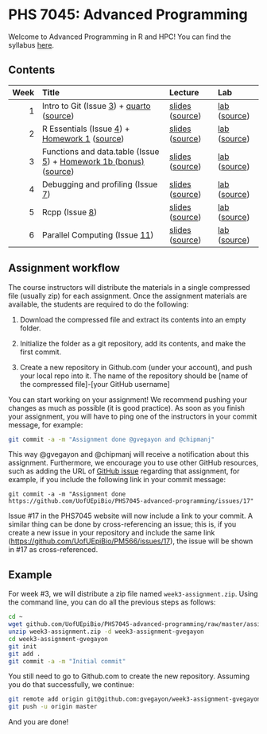 
# PHS 7045: Advanced Programming

Welcome to Advanced Programming in R and HPC! You can find the syllabus
[here](syllabus.md).

## Contents

| Week | Title                                                                                                                                                                                                                                                                                                          | Lecture                                                                                                                                                 | Lab                                                                                                                                                          |
|-----:|:---------------------------------------------------------------------------------------------------------------------------------------------------------------------------------------------------------------------------------------------------------------------------------------------------------------|:--------------------------------------------------------------------------------------------------------------------------------------------------------|:-------------------------------------------------------------------------------------------------------------------------------------------------------------|
|    1 | Intro to Git (Issue [3](https://github.com/UofUEpiBio/PHS7045-advanced-programming/issues/3)) + [quarto](https://UofUEpiBio.github.io/PHS7045-advanced-programming/quarto.html) ([source](lectures/01-git/quarto.qmd))                                                                                         | [slides](https://UofUEpiBio.github.io/PHS7045-advanced-programming/week-01-slides.html) ([source](lectures/01-git/slides.qmd))                          | [lab](https://UofUEpiBio.github.io/PHS7045-advanced-programming/week-01-lab.html) ([source](labs/01-git/01-git.qmd))                                         |
|    2 | R Essentials (Issue [4](https://github.com/UofUEpiBio/PHS7045-advanced-programming/issues/4)) + [Homework 1](https://UofUEpiBio.github.io/PHS7045-advanced-programming/hw-01-essentialsSimulations.html) ([source](https://UofUEpiBio.github.io/PHS7045-advanced-programming/hw-01-essentialsSimulations.qmd)) | [slides](https://UofUEpiBio.github.io/PHS7045-advanced-programming/week-02-slides.html) ([source](lectures/02-essentials/slides.qmd))                   | [lab](https://UofUEpiBio.github.io/PHS7045-advanced-programming/week-02-lab.html) ([source](labs/02-essentials/02-essentials.qmd))                           |
|    3 | Functions and data.table (Issue [5](https://github.com/UofUEpiBio/PHS7045-advanced-programming/issues/5)) + [Homework 1b (bonus)](https://UofUEpiBio.github.io/PHS7045-advanced-programming/hw-01b-datatable.html) ([source](https://UofUEpiBio.github.io/PHS7045-advanced-programming/hw-01b-datatable.qmd))  | [slides](https://UofUEpiBio.github.io/PHS7045-advanced-programming/week-03-slides.html) ([source](lectures/03-more-functions-and-datatable/slides.qmd)) | [lab](https://UofUEpiBio.github.io/PHS7045-advanced-programming/week-03-lab.html) ([source](labs/03-functions-and-datatable/03-functions-and-datatable.qmd)) |
|    4 | Debugging and profiling (Issue [7](https://github.com/UofUEpiBio/PHS7045-advanced-programming/issues/7))                                                                                                                                                                                                       | [slides](https://UofUEpiBio.github.io/PHS7045-advanced-programming/week-04-slides.html) ([source](lectures/04-debugging-and-profiling/slides.qmd))      | [lab](https://UofUEpiBio.github.io/PHS7045-advanced-programming/week-04-lab.html) ([source](labs/04-debugging-and-profiling/04-debugging-and-profiling.qmd)) |
|    5 | Rcpp (Issue [8](https://github.com/UofUEpiBio/PHS7045-advanced-programming/issues/8))                                                                                                                                                                                                                          | [slides](https://UofUEpiBio.github.io/PHS7045-advanced-programming/week-05-slides.html) ([source](lectures/05-rcpp/slides.qmd))                         | [lab](https://UofUEpiBio.github.io/PHS7045-advanced-programming/week-05-lab.html) ([source](labs/05-rcpp/lab.qmd))                                           |
|    6 | Parallel Computing (Issue [11](https://github.com/UofUEpiBio/PHS7045-advanced-programming/issues/11))                                                                                                                                                                                                          | [slides](https://UofUEpiBio.github.io/PHS7045-advanced-programming/week-06-slides.html) ([source](lectures/06-parallel-computing/slides.qmd))           | [lab](https://UofUEpiBio.github.io/PHS7045-advanced-programming/week-06-lab.html) ([source](labs/06-parallel-computing/lab.qmd))                             |

## Assignment workflow

The course instructors will distribute the materials in a single
compressed file (usually zip) for each assignment. Once the assignment
materials are available, the students are required to do the following:

1.  Download the compressed file and extract its contents into an empty
    folder.

2.  Initialize the folder as a git repository, add its contents, and
    make the first commit.

3.  Create a new repository in Github.com (under your account), and push
    your local repo into it. The name of the repository should be \[name
    of the compressed file\]-\[your GitHub username\]

You can start working on your assignment! We recommend pushing your
changes as much as possible (it is good practice). As soon as you finish
your assignment, you will have to ping one of the instructors in your
commit message, for example:

``` sh
git commit -a -m "Assignment done @gvegayon and @chipmanj"
```

This way @gvegayon and @chipmanj will receive a notification about this
assignment. Furthermore, we encourage you to use other GitHub resources,
such as adding the URL of [GitHub issue]() regarding that assignment,
for example, if you include the following link in your commit message:

    git commit -a -m "Assignment done https://github.com/UofUEpiBio/PHS7045-advanced-programming/issues/17"

Issue \#17 in the PHS7045 website will now include a link to your
commit. A similar thing can be done by cross-referencing an issue; this
is, if you create a new issue in your repository and include the same
link (https://github.com/UofUEpiBio/PM566/issues/17), the issue will be
shown in \#17 as cross-referenced.

## Example

For week \#3, we will distribute a zip file named
`week3-assignment.zip`. Using the command line, you can do all the
previous steps as follows:

``` sh
cd ~
wget github.com/UofUEpiBio/PHS7045-advanced-programming/raw/master/assignments/week3-assignment.zip
unzip week3-assignment.zip -d week3-assignment-gvegayon
cd week3-assignment-gvegayon
git init
git add .
git commit -a -m "Initial commit"
```

You still need to go to Github.com to create the new repository.
Assuming you do that successfully, we continue:

``` sh
git remote add origin git@github.com:gvegayon/week3-assignment-gvegayon.git
git push -u origin master
```

And you are done!
